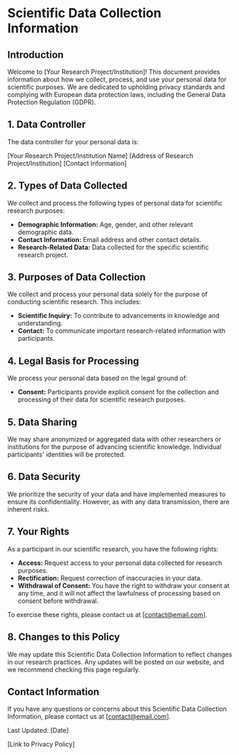 # Scientific Data Collection Information

## Introduction

Welcome to [Your Research Project/Institution]! This document provides information about how we collect, process, and use your personal data for scientific purposes. We are dedicated to upholding privacy standards and complying with European data protection laws, including the General Data Protection Regulation (GDPR).

## 1. Data Controller

The data controller for your personal data is:

[Your Research Project/Institution Name]
[Address of Research Project/Institution]
[Contact Information]

## 2. Types of Data Collected

We collect and process the following types of personal data for scientific research purposes:

- **Demographic Information:** Age, gender, and other relevant demographic data.
- **Contact Information:** Email address and other contact details.
- **Research-Related Data:** Data collected for the specific scientific research project.

## 3. Purposes of Data Collection

We collect and process your personal data solely for the purpose of conducting scientific research. This includes:

- **Scientific Inquiry:** To contribute to advancements in knowledge and understanding.
- **Contact:** To communicate important research-related information with participants.

## 4. Legal Basis for Processing

We process your personal data based on the legal ground of:

- **Consent:** Participants provide explicit consent for the collection and processing of their data for scientific research purposes.

## 5. Data Sharing

We may share anonymized or aggregated data with other researchers or institutions for the purpose of advancing scientific knowledge. Individual participants' identities will be protected.

## 6. Data Security

We prioritize the security of your data and have implemented measures to ensure its confidentiality. However, as with any data transmission, there are inherent risks.

## 7. Your Rights

As a participant in our scientific research, you have the following rights:

- **Access:** Request access to your personal data collected for research purposes.
- **Rectification:** Request correction of inaccuracies in your data.
- **Withdrawal of Consent:** You have the right to withdraw your consent at any time, and it will not affect the lawfulness of processing based on consent before withdrawal.

To exercise these rights, please contact us at [contact@email.com].

## 8. Changes to this Policy

We may update this Scientific Data Collection Information to reflect changes in our research practices. Any updates will be posted on our website, and we recommend checking this page regularly.

## Contact Information

If you have any questions or concerns about this Scientific Data Collection Information, please contact us at [contact@email.com].

Last Updated: [Date]

[Link to Privacy Policy]
